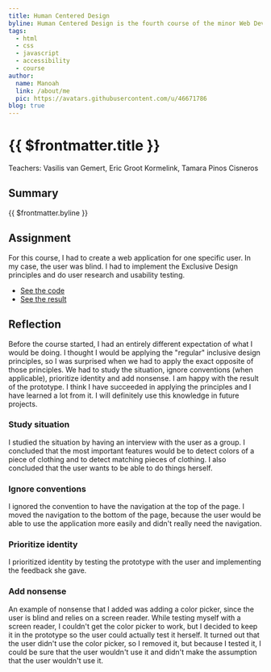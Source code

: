 ```yaml
---
title: Human Centered Design
byline: Human Centered Design is the fourth course of the minor Web Development at the HvA. The course is about creating a web app for a specific user. We have to implement the Exclusive Design principles and do user research and usability testing.
tags:
  - html
  - css
  - javascript
  - accessibility
  - course
author:
  name: Manoah
  link: /about/me
  pic: https://avatars.githubusercontent.com/u/46671786
blog: true
---
```


# {{ $frontmatter.title }}

Teachers: Vasilis van Gemert, Eric Groot Kormelink, Tamara Pinos Cisneros

## Summary

{{ $frontmatter.byline }}

## Assignment

For this course, I had to create a web application for one specific user. In my case, the user was blind. I had to implement the Exclusive Design principles and do user research and usability testing.

- [See the code](https://github.com/mtdvlpr/hcd-prototype/)
- [See the result](https://mtdvlpr.github.io/hcd-prototype/)

## Reflection

Before the course started, I had an entirely different expectation of what I would be doing. I thought I would be applying the "regular" inclusive design principles, so I was surprised when we had to apply the exact opposite of those principles. We had to study the situation, ignore conventions (when applicable), prioritize identity and add nonsense. I am happy with the result of the prototype. I think I have succeeded in applying the principles and I have learned a lot from it. I will definitely use this knowledge in future projects.

### Study situation

I studied the situation by having an interview with the user as a group. I concluded that the most important features would be to detect colors of a piece of clothing and to detect matching pieces of clothing. I also concluded that the user wants to be able to do things herself.

### Ignore conventions

I ignored the convention to have the navigation at the top of the page. I moved the navigation to the bottom of the page, because the user would be able to use the application more easily and didn't really need the navigation.

### Prioritize identity

I prioritized identity by testing the prototype with the user and implementing the feedback she gave.

### Add nonsense

An example of nonsense that I added was adding a color picker, since the user is blind and relies on a screen reader. While testing myself with a screen reader, I couldn't get the color picker to work, but I decided to keep it in the prototype so the user could actually test it herself. It turned out that the user didn't use the color picker, so I removed it, but because I tested it, I could be sure that the user wouldn't use it and didn't make the assumption that the user wouldn't use it.
